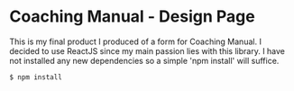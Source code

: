 # Coaching Manual - Design Page
This is my final product I produced of a form for Coaching Manual. 
I decided to use ReactJS since my main passion lies with this library.
I have not installed any new dependencies so a simple 'npm install' will suffice.
```js
$ npm install
```

